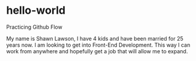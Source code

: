 # hello-world
Practicing Github Flow

My name is Shawn Lawson, I have 4 kids and have been married for 25 years now. I am looking to get into Front-End Development. This way I can work from anywhere and 
hopefully get a job that will allow me to expand.
